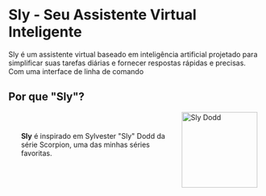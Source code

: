 # Sly - Seu Assistente Virtual Inteligente

Sly é um assistente virtual baseado em inteligência artificial projetado para simplificar suas tarefas diárias e fornecer respostas rápidas e precisas. Com uma interface de linha de comando

## Por que "Sly"?

<div style="display: flex; ">

<p style="padding:5%"> <strong>Sly</strong> é inspirado em Sylvester "Sly" Dodd da série Scorpion, uma das minhas séries favoritas.</p>

<img src="https://static.wikia.nocookie.net/scorpion2011/images/2/27/Sylvester.png/revision/latest?cb=20170506031456" alt="Sly Dodd" width="150" style="margin-right: 10px;"/>

</div>
